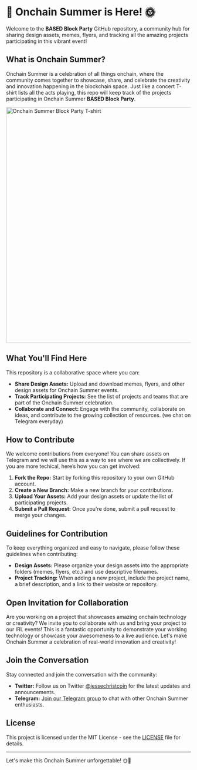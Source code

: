 # 🎉 Onchain Summer is Here! 🌞

Welcome to the **BASED Block Party** GitHub repository, a community hub for sharing design assets, memes, flyers, and tracking all the amazing projects participating in this vibrant event!

## What is Onchain Summer?

Onchain Summer is a celebration of all things onchain, where the community comes together to showcase, share, and celebrate the creativity and innovation happening in the blockchain space. Just like a concert T-shirt lists all the acts playing, this repo will keep track of the projects participating in Onchain Summer **BASED Block Party**.

<img width="642" alt="Onchain Summer Block Party T-shirt" src="https://github.com/OnlyBase/party/assets/11172043/164279a7-a98c-4a44-9082-e09d6e73be73">


## What You'll Find Here

This repository is a collaborative space where you can:
- **Share Design Assets:** Upload and download memes, flyers, and other design assets for Onchain Summer events.
- **Track Participating Projects:** See the list of projects and teams that are part of the Onchain Summer celebration.
- **Collaborate and Connect:** Engage with the community, collaborate on ideas, and contribute to the growing collection of resources. (we chat on Telegram everyday)

## How to Contribute

We welcome contributions from everyone! You can share assets on Telegram and we will use this as a way to see where we are collectively.  If you are more techical, here’s how you can get involved:

1. **Fork the Repo:** Start by forking this repository to your own GitHub account.
2. **Create a New Branch:** Make a new branch for your contributions.
3. **Upload Your Assets:** Add your design assets or update the list of participating projects.
4. **Submit a Pull Request:** Once you're done, submit a pull request to merge your changes.

## Guidelines for Contribution

To keep everything organized and easy to navigate, please follow these guidelines when contributing:
- **Design Assets:** Please organize your design assets into the appropriate folders (memes, flyers, etc.) and use descriptive filenames.
- **Project Tracking:** When adding a new project, include the project name, a brief description, and a link to their website or repository.

## Open Invitation for Collaboration

Are you working on a project that showcases amazing onchain technology or creativity? We invite you to collaborate with us and bring your project to our IRL events! This is a fantastic opportunity to demonstrate your working technology or showcase your awesomeness to a live audience. Let's make Onchain Summer a celebration of real-world innovation and creativity!

## Join the Conversation

Stay connected and join the conversation with the community:
- **Twitter:** Follow us on Twitter [@jessechristcoin](https://twitter.com/jessechristcoin) for the latest updates and announcements.
- **Telegram:** [Join our Telegram group](https://t.me/+h9EmSLllQQcwNmQx) to chat with other Onchain Summer enthusiasts.

## License

This project is licensed under the MIT License - see the [LICENSE](LICENSE) file for details.

---

Let's make this Onchain Summer unforgettable! 🌞🚀
